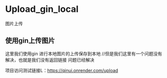 # Upload_gin_local
图片上传
## 使用gin上传图片
   这里我们使用gin 进行本地图片的上传保存到本地
   //但是我们这里有一个问题没有解决，也就是我们没有返回链接
   问题已经解决
   
  
项目访问测试链接L：https://qinui.onrender.com/upload

